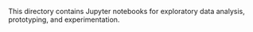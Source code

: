 This directory contains Jupyter notebooks for exploratory data analysis, prototyping, and experimentation.
